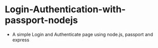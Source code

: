 # Login-Authentication-with-passport-nodejs
- A simple Login and Authenticate page using node.js, passport and express
